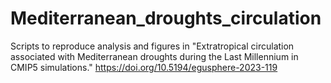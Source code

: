 # Mediterranean_droughts_circulation
Scripts to reproduce analysis and figures in "Extratropical circulation associated with Mediterranean droughts during the Last Millennium in CMIP5 simulations."
https://doi.org/10.5194/egusphere-2023-119
